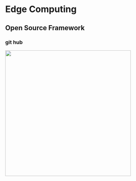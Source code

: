 # Edge Computing

## Open Source Framework

### git hub
<img width="400" src="https://user-images.githubusercontent.com/120157640/207239959-7feefed6-707f-4f5c-8fc1-fc9f3124bac6.png">
